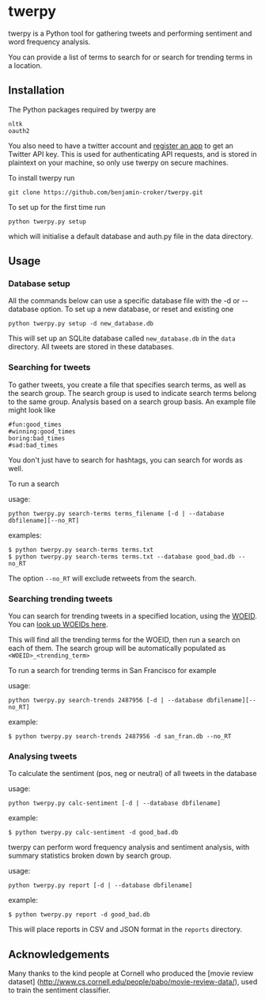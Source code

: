 twerpy
============

twerpy is a Python tool for gathering tweets and performing sentiment and word frequency analysis.

You can provide a list of terms to search for or search for trending terms in a location.

Installation
------------

The Python packages required by twerpy are
```
nltk
oauth2
```
You also need to have a twitter account and [register an app](https://dev.twitter.com/apps/new) to get an Twitter API key.
This is used for authenticating API requests, and is stored in plaintext on your machine, so only use twerpy on
secure machines.

To install twerpy run
```
git clone https://github.com/benjamin-croker/twerpy.git
```

To set up for the first time run
```
python twerpy.py setup
```
which will initialise a default database and auth.py file in the data directory.

Usage
------
### Database setup

All the commands below can use a specific database file with the -d or --database option. To set up a new database,
or reset and existing one
```
python twerpy.py setup -d new_database.db
```
This will set up an SQLite database called `new_database.db` in the `data` directory. All tweets are stored
in these databases.

### Searching for tweets
To gather tweets, you create a file that specifies search terms, as well as the search group.
The search group is used to indicate search terms belong to the same group. Analysis based on
a search group basis. An example file might look like
```
#fun:good_times
#winning:good_times
boring:bad_times
#sad:bad_times
```
You don't just have to search for hashtags, you can search for words as well.

To run a search

usage:
```
python twerpy.py search-terms terms_filename [-d | --database dbfilename][--no_RT]
```
examples:
```
$ python twerpy.py search-terms terms.txt
$ python twerpy.py search-terms terms.txt --database good_bad.db --no_RT
```
The option `--no_RT` will exclude retweets from the search.

### Searching trending tweets
You can search for trending tweets in a specified location, using the [WOEID](http://en.wikipedia.org/wiki/WOEID).
You can [look up WOEIDs here](http://woeid.rosselliot.co.nz/).

This will find all the trending terms for the WOEID, then run a search on each of them.
The search group will be automatically populated as `<WOEID>_<trending_term>`

To run a search for trending terms in San Francisco for example

usage:
```
python twerpy.py search-trends 2487956 [-d | --database dbfilename][--no_RT]
```
example:
```
$ python twerpy.py search-trends 2487956 -d san_fran.db --no_RT
```

### Analysing tweets
To calculate the sentiment (pos, neg or neutral) of all tweets in the database

usage:
```
python twerpy.py calc-sentiment [-d | --database dbfilename]
```
example:
```
$ python twerpy.py calc-sentiment -d good_bad.db
```

twerpy can perform word frequency analysis and sentiment analysis, with summary
statistics broken down by search group.

usage:
```
python twerpy.py report [-d | --database dbfilename]
```
example:
```
$ python twerpy.py report -d good_bad.db
```
This will place reports in CSV and JSON format in the `reports` directory.

Acknowledgements
----------------
Many thanks to the kind people at Cornell who produced the [movie review dataset]
(http://www.cs.cornell.edu/people/pabo/movie-review-data/), used to train the sentiment classifier.
